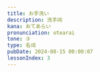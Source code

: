 ```yaml
---
title: お手洗い
description: 洗手间
kana: おてあらい
pronunciation: otearai
tone: ③
type: 名词
pubDate: 2024-08-15 00:00:07
lessonIndex: 3
---
```

